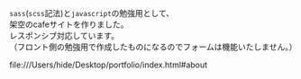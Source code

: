 `sass`(`scss`記法)と`javascript`の勉強用として、  
架空のcafeサイトを作りました。  
レスポンシブ対応しています。  
（フロント側の勉強用で作成したものになるのでフォームは機能いたしません。）  

file:///Users/hide/Desktop/portfolio/index.html#about